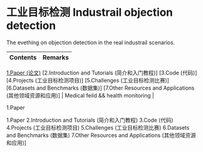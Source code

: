 # 工业目标检测 Industrail objection detection
The evething on objection detection in the real industrail scenarios.

| Contents | Remarks | 
|:-|:-|
[1.Paper (论文)](#1)
[2.Introduction and Tutorials (简介和入门教程)]
[3.Code (代码)]
[4.Projects (工业目标检测项目)]
[5.Challenges (工业目标检测比赛)]
[6.Datasets and Benchmarks (数据集)]
[7.Other Resources and Applications (其他领域资源和应用)] | Medical feild && health monitoring |


<span id="1">1.Paper</span>

1.Paper
2.Introduction and Tutorials (简介和入门教程)
3.Code (代码)
4.Projects (工业目标检测项目)
5.Challenges (工业目标检测比赛)
6.Datasets and Benchmarks (数据集)
7.Other Resources and Applications (其他领域资源和应用)]
